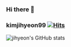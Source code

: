 ### Hi there 👋

### kimjihyeon99  [![Hits](https://hits.seeyoufarm.com/api/count/incr/badge.svg?url=https%3A%2F%2Fgithub.com%2Fkimjihyeon99&count_bg=%23B79AD7&title_bg=%23555555&icon=&icon_color=%23E7E7E7&title=hits&edge_flat=false)](https://hits.seeyoufarm.com)


<!--
**kimjihyeon99/kimjihyeon99** is a ✨ _special_ ✨ repository because its `README.md` (this file) appears on your GitHub profile.

Here are some ideas to get you started:

- 🔭 I’m currently working on ...
- 🌱 I’m currently learning blockchain and Deeplearning
- 👯 I’m looking to collaborate on ...
- 🤔 I’m looking for help with ...
- 💬 Ask me about ...
- 📫 How to reach me: kim.jihyeon078@gmail.com
- 😄 Pronouns: ...
- ⚡ Fun fact: ...
-->

![jihyeon's GitHub stats](https://github-readme-stats.vercel.app/api?username=kimjihyeon99&show_icons=true&theme=onedark)

